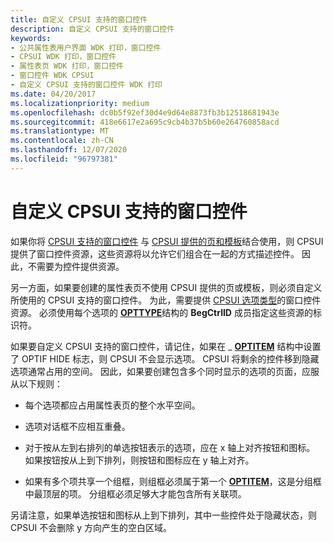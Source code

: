 ```yaml
---
title: 自定义 CPSUI 支持的窗口控件
description: 自定义 CPSUI 支持的窗口控件
keywords:
- 公共属性表用户界面 WDK 打印，窗口控件
- CPSUI WDK 打印，窗口控件
- 属性表页 WDK 打印，窗口控件
- 窗口控件 WDK CPSUI
- 自定义 CPSUI 支持的窗口控件 WDK 打印
ms.date: 04/20/2017
ms.localizationpriority: medium
ms.openlocfilehash: dc0b5f92ef30d4e9d64e8873fb3b12518681943e
ms.sourcegitcommit: 418e6617e2a695c9cb4b37b5b60e264760858acd
ms.translationtype: MT
ms.contentlocale: zh-CN
ms.lasthandoff: 12/07/2020
ms.locfileid: "96797381"
---
```

# <a name="customizing-cpsui-supported-window-controls"></a>自定义 CPSUI 支持的窗口控件





如果你将 [CPSUI 支持的窗口控件](cpsui-supported-window-controls.md) 与 [CPSUI 提供的页和模板](cpsui-supplied-pages-and-templates.md)结合使用，则 CPSUI 提供了窗口控件资源，这些资源将以允许它们组合在一起的方式描述控件。 因此，不需要为控件提供资源。

另一方面，如果要创建的属性表页不使用 CPSUI 提供的页或模板，则必须自定义所使用的 CPSUI 支持的窗口控件。 为此，需要提供 [CPSUI 选项类型](./cpsui-option-types.md)的窗口控件资源。 必须使用每个选项的 [**OPTTYPE**](/windows-hardware/drivers/ddi/compstui/ns-compstui-_opttype)结构的 **BegCtrlID** 成员指定这些资源的标识符。

如果要自定义 CPSUI 支持的窗口控件，请记住，如果在 \_ [**OPTITEM**](/windows-hardware/drivers/ddi/compstui/ns-compstui-_optitem) 结构中设置了 OPTIF HIDE 标志，则 CPSUI 不会显示选项。 CPSUI 将剩余的控件移到隐藏选项通常占用的空间。 因此，如果要创建包含多个同时显示的选项的页面，应服从以下规则：

-   每个选项都应占用属性表页的整个水平空间。

-   选项对话框不应相互重叠。

-   对于按从左到右排列的单选按钮表示的选项，应在 x 轴上对齐按钮和图标。 如果按钮按从上到下排列，则按钮和图标应在 y 轴上对齐。

-   如果有多个项共享一个组框，则组框必须属于第一个 [**OPTITEM**](/windows-hardware/drivers/ddi/compstui/ns-compstui-_optitem)，这是分组框中最顶层的项。 分组框必须足够大才能包含所有关联项。

另请注意，如果单选按钮和图标从上到下排列，其中一些控件处于隐藏状态，则 CPSUI 不会删除 y 方向产生的空白区域。

 

